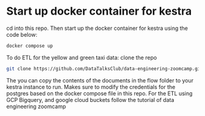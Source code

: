 # Start up docker container for kestra
cd into this repo. Then start up the docker container for kestra using the code below:
```bash
docker compose up
```
To do ETL for the yellow and green taxi data: clone the repo
```bash 
git clone https://github.com/DataTalksClub/data-engineering-zoomcamp.git && cd data-engineering-zoomcamp/02-workflow-orchestration
```

The you can copy the contents of the documents in the flow folder to your kestra instance to run. Makes sure to modify the credentials for the  postgres based on the docker compose file in this repo.  For the ETL using GCP Bigquery, and google cloud buckets follow the tutorial of data engineering zoomcamp 